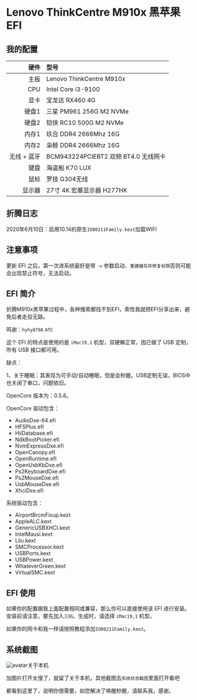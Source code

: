 # Lenovo ThinkCentre M910x 黑苹果 EFI

## 我的配置

|         硬件       |                   型号                  | 
|-------------------:|:----------------------------------------|
|               主板 | Lenovo ThinkCentre M910x                       |
|                CPU | Intel Core i3-9100                      |
|               显卡 | 宝龙达 RX460 4G   |
|              硬盘1 | 三星 PM961 256G M2 NVMe                 |
|              硬盘2 | 铠侠 RC10 500G M2 NVMe            |
|               内存1 | 玖合 DDR4 2666Mhz 16G  |
|               内存2 | 枭鲸 DDR4 2666Mhz 16G  |
|        无线 + 蓝牙 | BCM943224PCIEBT2 双频 BT4.0 无线网卡    |
|               键盘 | 海盗船 K70 LUX                               |
|               鼠标 | 罗技 G304无线                               |
|            显示器 | 27寸 4K 宏基显示器 H277HK          |


## 折腾日志

2020年6月10日：启用10.14的原生`IO80211Family.kext`加载WIFI

## 注意事项

更新 EFI 之后，第一次进系统最好是带 `-v` 参数启动、`重建缓存并修复权限`否则可能会出现禁止符号，无法启动。

## EFI 简介

折腾M910x黑苹果过程中，各种搜索都找不到EFI，索性我就把EFI分享出来，避免后者走投无路。

鸣谢：`hyhy8766`  `ATC`


这个 EFI 的特点是使用的是 `iMac19,1` 机型，双硬解正常，因已做了 USB 定制，所有 USB 接口都可用。

缺点：

1、关于睡眠：其表现为可手动/自动睡眠，但是会秒醒。USB定制无误，BIOS中也关闭了串口，问题依旧。



OpenCore 版本为：0.5.8。

OpenCore 驱动包含：

* AudioDxe-64.efi
* HFSPlus.efi
* HiiDatabase.efi
* NdkBootPicker.efi
* NvmExpressDxe.efi
* OpenCanopy.efi
* OpenRuntime.efi
* OpenUsbKbDxe.efi
* Ps2KeyboardDxe.efi
* Ps2MouseDxe.efi
* UsbMouseDxe.efi
* XhciDxe.efi

系统驱动包含：

* AirportBrcmFixup.kext
* AppleALC.kext
* GenericUSBXHCI.kext
* IntelMausi.kext
* Lilu.kext
* SMCProcessor.kext
* USBPorts.kext
* USBPower.kext
* WhateverGreen.kext
* VirtualSMC.kext

## EFI 使用

如果你的配置跟我上面配置相同或兼容，那么你可以直接使用该 EFI 进行安装。安装前请注意，要先加入`三码`。生成时，请选择 `iMac19,1` 机型。

如果你的网卡和我一样请按照教程添加`IO80211Family.kext`。


## 系统截图
![avatar](https://github.com/ylen0l/Hackintosh-Lenovo-Thinkcentre-M910x-OpenCore-Efi/blob/master/%E7%B3%BB%E7%BB%9F%E7%8A%B6%E6%80%81%E6%88%AA%E5%9B%BE/%E5%85%B3%E4%BA%8E%E6%9C%AC%E6%9C%BA%402x.png)关于本机

加图片打开太慢了，就留了关于本机，其他截图去`系统状态截图`里面打开看吧




都看到这里了，说明你很需要，如您解决了唤醒秒醒，请联系我，感谢。
